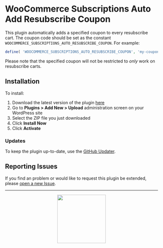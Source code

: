 # WooCommerce Subscriptions Auto Add Resubscribe Coupon

This plugin automatically adds a specified coupon to every resubscribe cart. The coupon code should be set as the constant `WOOCOMMERCE_SUBSCRIPTIONS_AUTO_RESUBSCRIBE_COUPON`. For example:

```php
define( 'WOOCOMMERCE_SUBSCRIPTIONS_AUTO_RESUBSCRIBE_COUPON', 'my-coupon-code' );
```

Please note that the specified coupon will not be restricted to _only_ work on resubscribe carts.

## Installation

To install:

1. Download the latest version of the plugin [here](https://github.com/Prospress/woocommerce-subscriptions-auto-add-resubscribe-coupon/archive/master.zip)
1. Go to **Plugins > Add New > Upload** administration screen on your WordPress site
1. Select the ZIP file you just downloaded
1. Click **Install Now**
1. Click **Activate**

### Updates

To keep the plugin up-to-date, use the [GitHub Updater](https://github.com/afragen/github-updater).

## Reporting Issues

If you find an problem or would like to request this plugin be extended, please [open a new Issue](https://github.com/Prospress/woocommerce-subscriptions-auto-add-resubscribe-coupon/issues/new).

---

<p align="center">
	<a href="https://prospress.com/">
		<img src="https://cloud.githubusercontent.com/assets/235523/11986380/bb6a0958-a983-11e5-8e9b-b9781d37c64a.png" width="160">
	</a>
</p>
